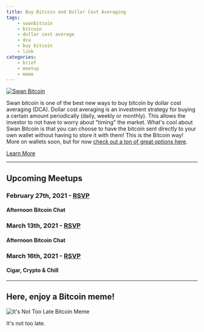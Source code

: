 ```yaml
---
title: Buy Bitcoin and Dollar Cost Averaging
tags:
    - swanbitcoin
    - bitcoin
    - dollar cost average
    - dca
    - buy bitcoin
    - link
categories:
    - brief
    - meetup
    - meme
---
```


[![Swan Bitcoin](/assets/img/posts/swanbitcoin.jpg "Swan Bitcoin")](https://www.swanbitcoin.com/)

Swan bitcoin is one of the best new ways to buy bitcoin by dollar cost averaging (DCA). Dollar cost averaging is an investment strategy for buying a certain amount periodically (daily, weekly or monthly). This allows the investor to not have to worry about "timing" the market. What's cool about Swan Bitcoin is that you can choose to have the bitcoin sent directly to your own wallet without having to store it with them! This is the Bitcoin way! More on wallets soon, but for now [check out a ton of great options here](https://bitcoin-only.com/wallets).


<a class="cta" href="https://www.swanbitcoin.com/">Learn More</a>

---

## Upcoming Meetups

### February 27th, 2021 - [RSVP](https://www.meetup.com/BitcoinCharlotte/events/xbwjfsyccdbkc/)
#### Afternoon Bitcoin Chat 

### March 13th, 2021 - [RSVP](https://www.meetup.com/BitcoinCharlotte/events/xbwjfsyccfbrb/)
#### Afternoon Bitcoin Chat

### March 16th, 2021 - [RSVP](https://www.meetup.com/BitcoinCharlotte/events/275869559/)
#### Cigar, Crypto & Chill

---
## Here, enjoy a Bitcoin meme!

![It's Not Too Late Bitcoin Meme](/assets/img/posts/its-too-late-to-buy-bitcoin.png "It's Not Too Late Bitcoin Meme")

It's not too late.